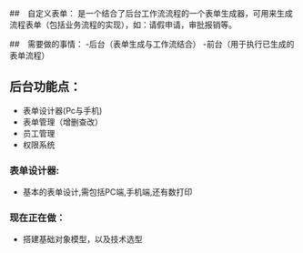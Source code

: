 ##　自定义表单：
是一个结合了后台工作流流程的一个表单生成器，可用来生成流程表单（包括业务流程的实现），如：请假申请，审批报销等。



##　需要做的事情：
-后台（表单生成与工作流结合）
-前台（用于执行已生成的表单流程）


## 后台功能点：
- 表单设计器(Pc与手机)
- 表单管理（增删查改）
- 员工管理
- 权限系统




### 表单设计器:
- 基本的表单设计,需包括PC端,手机端,还有数打印


### 现在正在做：
- 搭建基础对象模型，以及技术选型



